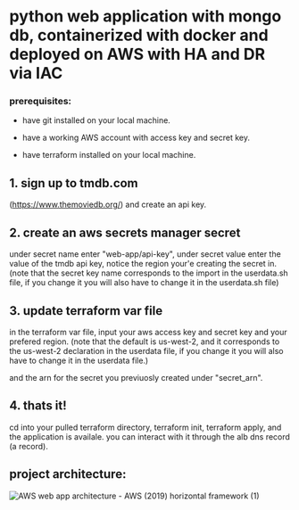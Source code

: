 # python web application with mongo db, containerized with docker and deployed on AWS with HA and DR via IAC 

### prerequisites:

- have git installed on your local machine.

- have a working AWS account with access key and secret key.

- have terraform installed on your local machine.

## 1. sign up to tmdb.com
(https://www.themoviedb.org/) and create an api key.

## 2. create an aws secrets manager secret

under secret name enter "web-app/api-key", under secret value enter the value of the tmdb api key, notice the region your'e creating the secret in. (note that the secret key name corresponds to the import in the userdata.sh file, if you change it you will also have to change it in the userdata.sh file) 

## 3. update terraform var file

in the terraform var file, input your aws access key and secret key and your prefered region.
(note that the default is us-west-2, and it corresponds to the us-west-2 declaration in the userdata file, if you change it you will also have to change it in the userdata file.)

and the arn for the secret you previuosly created under "secret_arn".

## 4. thats it! 
cd into your pulled terraform directory, 
terraform init,
terraform apply,
and the application is availale.
you can interact with it through the alb dns record (a record).

## project architecture:


![AWS web app architecture  - AWS (2019) horizontal framework (1)](https://user-images.githubusercontent.com/110596448/198708202-e63ae2cd-8fdf-41f4-aff8-1c377c436d94.png)
